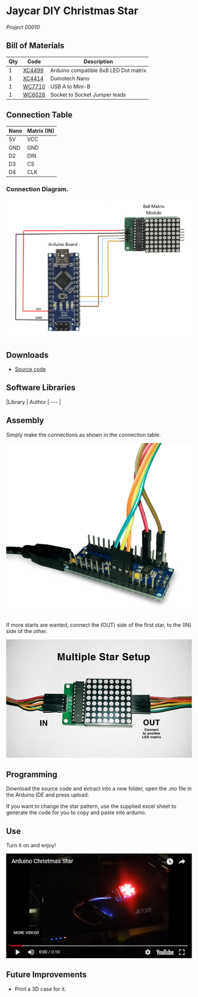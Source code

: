 # Jaycar DIY Christmas Star
_Project 00010_


## Bill of Materials
| Qty | Code | Description |
| --- | --- | ---|
|1 | [XC4499](http://jaycar.com.au/p/XC4499) | Arduino compatible 8x8 LED Dot matrix
|1 | [XC4414](http://jaycar.com.au/p/XC4414) | Duinotech Nano
|1 | [WC7710](http://jaycar.com.au/p/WC7710) | USB A to Mini-B
|1 | [WC6026](http://jaycar.com.au/p/WC6026) | Socket to Socket Jumper leads

## Connection Table
| Nano | Matrix (IN) |
| --- | --- |
| 5V | VCC
| GND | GND|
|D2 | DIN |
|D3 | CS |
|D4 | CLK |

### Connection Diagram.
![](images/DIY-Christmas-Star.png)

## Downloads
* [Source code](downloads/DIY-Christmas-Star.zip)

## Software Libraries
|Library | Author
| --- |

## Assembly
Simply make the connections as shown in the connection table.

![](images/NPI00010b.jpg)

 If more starts are wanted, connect the (OUT) side of the first star, to the (IN) side of the other.

![](images/NPI00010a.jpg)

## Programming
Download the source code and extract into a new folder, open the .ino file in the Arduino IDE and press upload.

If you want to change the star pattern, use the supplied excel sheet to generate the code for you to copy and paste into arduino.
## Use

Turn it on and enjoy!

[![youtube link](images/NPI00010yt.png)](https://www.youtube.com/watch?v=OkFDdXHDi_o)

## Future Improvements

* Print a 3D case for it.
